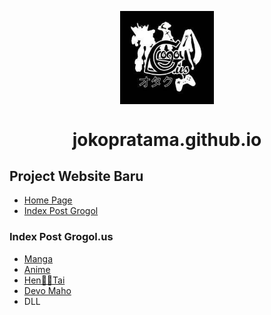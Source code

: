 <p align="center">
  <img width="150px" src="https://raw.githubusercontent.com/jokopratama/jokopratama.github.io/master/gorol%20logo.jpeg" align="center" alt="Grogol Logo" />
</p>

<p>
<h1 align="center">jokopratama.github.io</h1>
</p>

## Project Website Baru

- <a href="https://jokopratama.github.io/hp/">Home Page</a>
- [Index Post Grogol](#index-post-grogolus)

### Index Post Grogol.us

- <a href="https://jokopratama.github.io/grogol/manga/">Manga</a>
- <a href="https://jokopratama.github.io/grogol/anime/">Anime</a>
- <a href="https://jokopratama.github.io/grogol/hentai/">Hen🐔💩Tai</a>
- <a href="https://jokopratama.github.io/grogol/campaign/">Devo Maho</a>
- DLL
